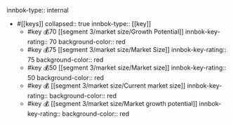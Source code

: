 innbok-type:: internal
- #[[keys]]
  collapsed:: true
  innbok-type:: [[key]]
  - #key 💰70 [[segment 3/market size/Growth Potential]]
    innbok-key-rating:: 70
    background-color:: red
  - #key 💰75 [[segment 3/market size/Market Size]]
    innbok-key-rating:: 75
    background-color:: red
  - #key 💰50 [[segment 3/market size/Market size]]
    innbok-key-rating:: 50
    background-color:: red
  - #key 💰 [[segment 3/market size/Current market size]]
    innbok-key-rating:: 
    background-color:: red
  - #key 💰 [[segment 3/market size/Market growth potential]]
    innbok-key-rating:: 
    background-color:: red



